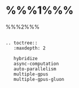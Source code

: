 # %%%1%%%

%%%2%%%

```eval_rst

.. toctree::
   :maxdepth: 2

   hybridize
   async-computation
   auto-parallelism
   multiple-gpus
   multiple-gpus-gluon
```
